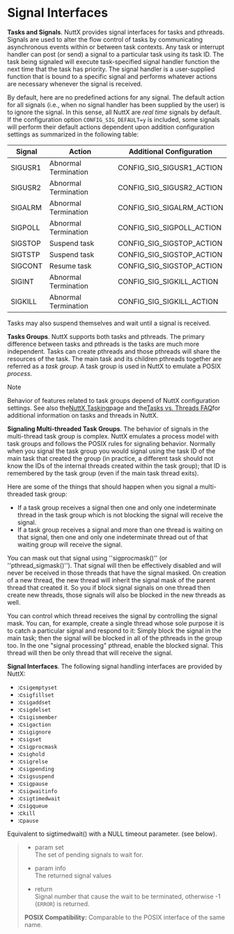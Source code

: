 # Signal Interfaces

**Tasks and Signals**. NuttX provides signal interfaces for tasks and
pthreads. Signals are used to alter the flow control of tasks by
communicating asynchronous events within or between task contexts. Any
task or interrupt handler can post (or send) a signal to a particular
task using its task ID. The task being signaled will execute
task-specified signal handler function the next time that the task has
priority. The signal handler is a user-supplied function that is bound
to a specific signal and performs whatever actions are necessary
whenever the signal is received.

By default, here are no predefined actions for any signal. The default
action for all signals (i.e., when no signal handler has been supplied
by the user) is to ignore the signal. In this sense, all NuttX are *real
time* signals by default. If the configuration option
`CONFIG_SIG_DEFAULT=y` is included, some signals will perform their
default actions dependent upon addition configuration settings as
summarized in the following table:

| Signal  | Action               | Additional Configuration     |
| ------- | -------------------- | ---------------------------- |
| SIGUSR1 | Abnormal Termination | CONFIG\_SIG\_SIGUSR1\_ACTION |
| SIGUSR2 | Abnormal Termination | CONFIG\_SIG\_SIGUSR2\_ACTION |
| SIGALRM | Abnormal Termination | CONFIG\_SIG\_SIGALRM\_ACTION |
| SIGPOLL | Abnormal Termination | CONFIG\_SIG\_SIGPOLL\_ACTION |
| SIGSTOP | Suspend task         | CONFIG\_SIG\_SIGSTOP\_ACTION |
| SIGTSTP | Suspend task         | CONFIG\_SIG\_SIGSTOP\_ACTION |
| SIGCONT | Resume task          | CONFIG\_SIG\_SIGSTOP\_ACTION |
| SIGINT  | Abnormal Termination | CONFIG\_SIG\_SIGKILL\_ACTION |
| SIGKILL | Abnormal Termination | CONFIG\_SIG\_SIGKILL\_ACTION |

Tasks may also suspend themselves and wait until a signal is received.

**Tasks Groups**. NuttX supports both tasks and pthreads. The primary
difference between tasks and pthreads is the tasks are much more
independent. Tasks can create pthreads and those pthreads will share the
resources of the task. The main task and its children pthreads together
are referred as a *task group*. A task group is used in NuttX to emulate
a POSIX *process*.

<div class="note">

<div class="title">

Note

</div>

Behavior of features related to task groups depend of NuttX
configuration settings. See also the[NuttX
Tasking](https://cwiki.apache.org/confluence/display/NUTTX/NuttX+Tasking)page
and the[Tasks vs. Threads
FAQ](https://cwiki.apache.org/confluence/display/NUTTX/Tasks+vs.+Threads+FAQ)for
additional information on tasks and threads in NuttX.

</div>

**Signaling Multi-threaded Task Groups**. The behavior of signals in the
multi-thread task group is complex. NuttX emulates a process model with
task groups and follows the POSIX rules for signaling behavior. Normally
when you signal the task group you would signal using the task ID of the
main task that created the group (in practice, a different task should
not know the IDs of the internal threads created within the task group);
that ID is remembered by the task group (even if the main task thread
exits).

Here are some of the things that should happen when you signal a
multi-threaded task group:

  - If a task group receives a signal then one and only one
    indeterminate thread in the task group which is not blocking the
    signal will receive the signal.
  - If a task group receives a signal and more than one thread is
    waiting on that signal, then one and only one indeterminate thread
    out of that waiting group will receive the signal.

You can mask out that signal using ''sigprocmask()'' (or
''pthread\_sigmask()''). That signal will then be effectively disabled
and will never be received in those threads that have the signal masked.
On creation of a new thread, the new thread will inherit the signal mask
of the parent thread that created it. So you if block signal signals on
one thread then create new threads, those signals will also be blocked
in the new threads as well.

You can control which thread receives the signal by controlling the
signal mask. You can, for example, create a single thread whose sole
purpose it is to catch a particular signal and respond to it: Simply
block the signal in the main task; then the signal will be blocked in
all of the pthreads in the group too. In the one "signal processing"
pthread, enable the blocked signal. This thread will then be only thread
that will receive the signal.

**Signal Interfaces**. The following signal handling interfaces are
provided by NuttX:

  - :c`sigemptyset`
  - :c`sigfillset`
  - :c`sigaddset`
  - :c`sigdelset`
  - :c`sigismember`
  - :c`sigaction`
  - :c`sigignore`
  - :c`sigset`
  - :c`sigprocmask`
  - :c`sighold`
  - :c`sigrelse`
  - :c`sigpending`
  - :c`sigsuspend`
  - :c`sigpause`
  - :c`sigwaitinfo`
  - :c`sigtimedwait`
  - :c`sigqueue`
  - :c`kill`
  - :c`pause`

Equivalent to sigtimedwait() with a NULL timeout parameter. (see below).

>   - param set  
>     The set of pending signals to wait for.
> 
>   - param info  
>     The returned signal values
> 
>   - return  
>     Signal number that cause the wait to be terminated, otherwise -1
>     (`ERROR`) is returned.
> 
> **POSIX Compatibility:** Comparable to the POSIX interface of the same
> name.
